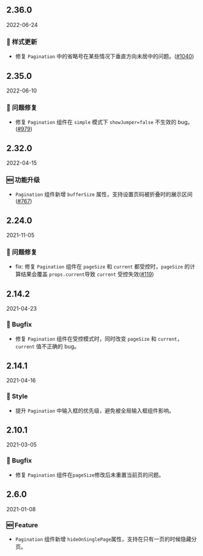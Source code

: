 ## 2.36.0

2022-06-24

### 💅 样式更新

- 修复 `Pagination` 中的省略号在某些情况下垂直方向未居中的问题。([#1040](https://github.com/arco-design/arco-design/pull/1040))

## 2.35.0

2022-06-10

### 🐛 问题修复

- 修复 `Pagination` 组件在 `simple` 模式下  `showJumper=false` 不生效的 bug。([#979](https://github.com/arco-design/arco-design/pull/979))

## 2.32.0

2022-04-15

### 🆕 功能升级

- `Pagination` 组件新增 `bufferSize` 属性，支持设置页码被折叠时的展示区间([#767](https://github.com/arco-design/arco-design/pull/767))

## 2.24.0

2021-11-05

### 🐛 问题修复

- fix: 修复 `Pagination` 组件在 `pageSize` 和 `current` 都受控时，`pageSize` 的计算结果会覆盖 `props.current`导致 `current` 受控失效([#119](https://github.com/arco-design/arco-design/pull/119))

## 2.14.2

2021-04-23

### 🐛 Bugfix

- 修复 `Pagination` 组件在受控模式时，同时改变 `pageSize` 和 `current`，`current` 值不正确的 bug。

## 2.14.1

2021-04-16

### 💅 Style

- 提升 `Pagination` 中输入框的优先级，避免被全局输入框组件影响。

## 2.10.1

2021-03-05

### 🐛 Bugfix

- 修复 `Pagination` 组件在`pageSize`修改后未重置当前页的问题。



## 2.6.0

2021-01-08

### 🆕 Feature

- `Pagination` 组件新增 `hideOnSinglePage`属性，支持在只有一页的时候隐藏分页。

